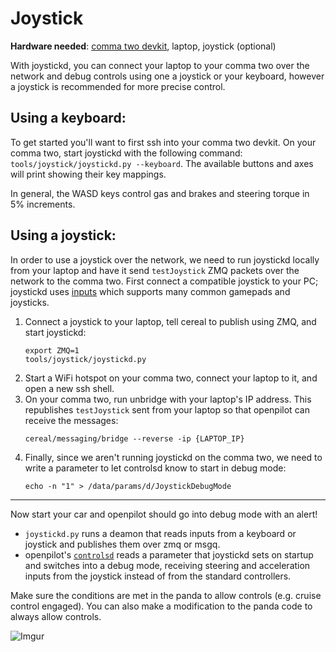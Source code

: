 # Joystick

**Hardware needed**: [comma two devkit](https://comma.ai/shop/products/comma-two-devkit), laptop, joystick (optional)

With joystickd, you can connect your laptop to your comma two over the network and debug controls using one a joystick or your keyboard, however a joystick is recommended for more precise control.

Using a keyboard:
---

To get started you'll want to first ssh into your comma two devkit. On your comma two, start joystickd with the following command: `tools/joystick/joystickd.py --keyboard`. The available buttons and axes will print showing their key mappings.

In general, the WASD keys control gas and brakes and steering torque in 5% increments.

Using a joystick:
---

In order to use a joystick over the network, we need to run joystickd locally from your laptop and have it send `testJoystick` ZMQ packets over the network to the comma two. First connect a compatible joystick to your PC; joystickd uses [inputs](https://pypi.org/project/inputs) which supports many common gamepads and joysticks.

1. Connect a joystick to your laptop, tell cereal to publish using ZMQ, and start joystickd:
   ```shell
   export ZMQ=1
   tools/joystick/joystickd.py
   ```
2. Start a WiFi hotspot on your comma two, connect your laptop to it, and open a new ssh shell.
3. On your comma two, run unbridge with your laptop's IP address. This republishes `testJoystick` sent from your laptop so that openpilot can receive the messages:
   ```shell
   cereal/messaging/bridge --reverse -ip {LAPTOP_IP}
   ```
4. Finally, since we aren't running joystickd on the comma two, we need to write a parameter to let controlsd know to start in debug mode:
   ```shell
   echo -n "1" > /data/params/d/JoystickDebugMode
   ```

---
Now start your car and openpilot should go into debug mode with an alert!

- `joystickd.py` runs a deamon that reads inputs from a keyboard or joystick and publishes them over zmq or msgq.
- openpilot's [`controlsd`](https://github.com/commaai/openpilot/blob/master/selfdrive/controls/controlsd.py) reads a parameter that joystickd sets on startup and switches into a debug mode, receiving steering and acceleration inputs from the joystick instead of from the standard controllers.

Make sure the conditions are met in the panda to allow controls (e.g. cruise control engaged). You can also make a modification to the panda code to always allow controls.

![Imgur](steer.gif)
